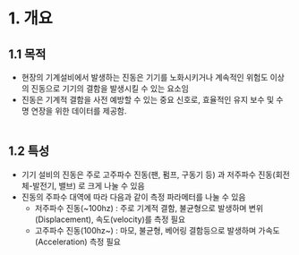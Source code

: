 # 1. 개요

## 1.1 목적
- 현장의 기계설비에서 발생하는 진동은 기기를 노화시키거나 계속적인 위험도 이상의 진동으로 기기의 결함을 발생시킬 수 있는 요소임
- 진동은 기계적 결함을 사전 예방할 수 있는 중요 신호로, 효율적인 유지 보수 및 수명 연장을 위한 데이터를 제공함.
</BR></BR>

## 1.2 특성
- 기기 설비의 진동은 주로 고주파수 진동(팬, 펌프, 구동기 등) 과 저주파수 진동(회전체-발전기, 밸브) 로 크게 나눌 수 있음
- 진동의 주파수 대역에 따라 다음과 같이 측정 파라메터를 나눌 수 있음
  - 저주파수 진동(~100hz) : 주로 기계적 결함, 불균형으로 발생하며 변위(Displacement), 속도(velocity)를 측정 필요
  - 고주파수 진동(100hz~) : 마모, 불균형, 베어링 결함등으로 발생하며 가속도(Acceleration) 측정 필요
   
